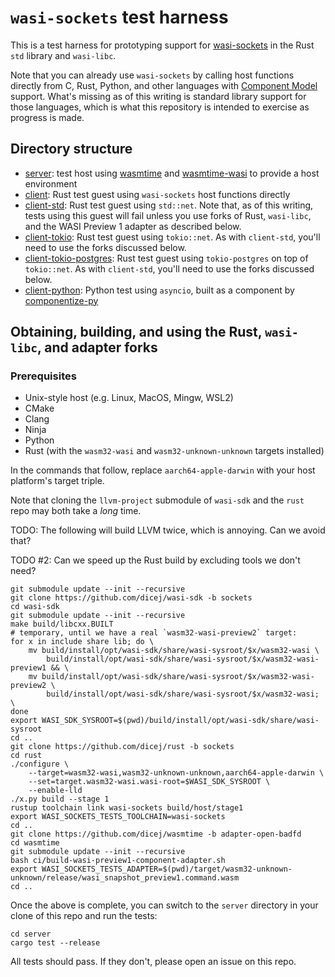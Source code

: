 # `wasi-sockets` test harness

This is a test harness for prototyping support for
[wasi-sockets](https://github.com/WebAssembly/wasi-sockets) in the Rust `std`
library and `wasi-libc`.

Note that you can already use `wasi-sockets` by calling host functions directly
from C, Rust, Python, and other languages with [Component
Model](https://github.com/WebAssembly/component-model) support.  What's missing
as of this writing is standard library support for those languages, which is
what this repository is intended to exercise as progress is made.

## Directory structure

- [server](./server): test host using
  [wasmtime](https://github.com/bytecodealliance/wasmtime) and
  [wasmtime-wasi](https://github.com/bytecodealliance/wasmtime/tree/main/crates/wasi)
  to provide a host environment
- [client](./client): Rust test guest using `wasi-sockets` host functions
  directly
- [client-std](./client-std): Rust test guest using `std::net`.  Note that, as
  of this writing, tests using this guest will fail unless you use forks of
  Rust, `wasi-libc`, and the WASI Preview 1 adapter as described below.
- [client-tokio](./client-tokio): Rust test guest using `tokio::net`.  As with
  `client-std`, you'll need to use the forks discussed below.
- [client-tokio-postgres](./client-tokio-postgres): Rust test guest using
  `tokio-postgres` on top of `tokio::net`.  As with `client-std`, you'll need to
  use the forks discussed below.
- [client-python](./client-python): Python test using `asyncio`, built as a
  component by
  [componentize-py](https://github.com/bytecodealliance/componentize-py)

## Obtaining, building, and using the Rust, `wasi-libc`, and adapter forks

### Prerequisites

- Unix-style host (e.g. Linux, MacOS, Mingw, WSL2)
- CMake
- Clang
- Ninja
- Python
- Rust (with the `wasm32-wasi` and `wasm32-unknown-unknown` targets installed)

In the commands that follow, replace `aarch64-apple-darwin` with your host
platform's target triple.

Note that cloning the `llvm-project` submodule of `wasi-sdk` and the `rust` repo
may both take a _long_ time.

TODO: The following will build LLVM twice, which is annoying.  Can we avoid
that?

TODO #2: Can we speed up the Rust build by excluding tools we don't need?

```shell
git submodule update --init --recursive
git clone https://github.com/dicej/wasi-sdk -b sockets
cd wasi-sdk
git submodule update --init --recursive
make build/libcxx.BUILT
# temporary, until we have a real `wasm32-wasi-preview2` target:
for x in include share lib; do \
    mv build/install/opt/wasi-sdk/share/wasi-sysroot/$x/wasm32-wasi \
        build/install/opt/wasi-sdk/share/wasi-sysroot/$x/wasm32-wasi-preview1 && \
    mv build/install/opt/wasi-sdk/share/wasi-sysroot/$x/wasm32-wasi-preview2 \
        build/install/opt/wasi-sdk/share/wasi-sysroot/$x/wasm32-wasi; \
done
export WASI_SDK_SYSROOT=$(pwd)/build/install/opt/wasi-sdk/share/wasi-sysroot
cd ..
git clone https://github.com/dicej/rust -b sockets
cd rust
./configure \
    --target=wasm32-wasi,wasm32-unknown-unknown,aarch64-apple-darwin \
    --set=target.wasm32-wasi.wasi-root=$WASI_SDK_SYSROOT \
    --enable-lld
./x.py build --stage 1
rustup toolchain link wasi-sockets build/host/stage1
export WASI_SOCKETS_TESTS_TOOLCHAIN=wasi-sockets
cd ..
git clone https://github.com/dicej/wasmtime -b adapter-open-badfd
cd wasmtime
git submodule update --init --recursive
bash ci/build-wasi-preview1-component-adapter.sh
export WASI_SOCKETS_TESTS_ADAPTER=$(pwd)/target/wasm32-unknown-unknown/release/wasi_snapshot_preview1.command.wasm
cd ..
```

Once the above is complete, you can switch to the `server` directory in your
clone of this repo and run the tests:

```shell
cd server
cargo test --release
```

All tests should pass.  If they don't, please open an issue on this repo.

